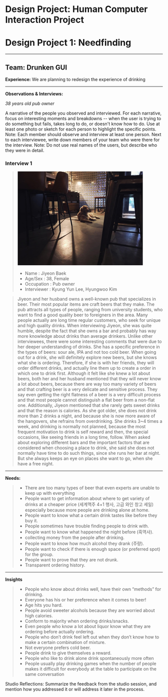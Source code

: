# Design Project: Human Computer Interaction Project

Design Project 1: Needfinding
===================
----------
Team: Drunken GUI
----------

**Experience:**
We are planning to redesign the experience of drinking

----------

**Observations & Interviews:**

_38 years old pub owner_



A narrative of the people you observed and interviewed. For each narrative, focus on interesting moments and breakdowns -- when the user is trying to do something but fails, takes long to do, or doesn't know how to do. Use at least one photo or sketch for each person to highlight the specific points.
Note: Each member should observe and interview at least one person. Next to each interviewee, write down members of your team who were there for the interview.
Note: Do not use real names of the users, but describe who they were in detail.

### Interview 1 

> <img src="/pubdog.jpg" width="400">
>
> - Name : Jiyeon Baek
> - Age/Sex : 38, Female
> - Occupation : Pub owner
> - Interviewer : Kyung Yun Lee, Hyungwoo Kim


> Jiyeon and her husband owns a well-known pub that specializes in beer. Their most popular items are craft beers that they make. The pub attracts all types of people, ranging from university students, who want to find a good quality beer to foreigners in the area. Many people actually are long time regular customers, who seek for unique and high quality drinks. When interviewing Jiyeon, she was quite humble, despite the fact that she owns a bar and probably has way more knowledge about drinks than average drinkers. Unlike other interviewees, there were some interesting comments that were due to her deeper understanding of drinks. She has a specific preference in the types of beers: sour ale, IPA and not too cold beer. When going out for a drink, she will definitely explore new beers, but she knows what she is ordering. Therefore, if she is with her friends, they will order different drinks, and actually line them up to create a order in which one to drink first. Although it felt like she knew a lot about beers, both her and her husband mentioned that they will never know a lot about beers, because there are way too many variety of beers and that crafting beer is a very delicate and sensitive process. They say even getting the right flatness of a beer is a very difficult process and that most people cannot distinguish a flat beer from a non-flat one. Additionally, Jiyeon mentioned that she rarely gets sweet drinks and that the reason is calories. As she got older, she does not drink more than 2 drinks a night, and because she is now more aware of the hangovers, she refrains from overdrinking. She drinks 3~4 times a week, and drinking is normally not planned, because the most frequent motivation to drink is self reward and then, the special occasions, like seeing friends in a long time, follow. When asked about exploring different bars and the important factors that are considered when choosing a place to drink, she said she does not normally have time to do such things, since she runs her bar at night. But she always keeps an eye on places she want to go, when she have a free night. 

----------

**Needs:**
 
> - There are too many types of beer that even experts are unable to keep up with everything
> - People want to get information about where to get variety of drinks at a cheaper price (세계맥주 4+1 행사, 고급 와인 창고 세일) especially because more people are drinking alone at home.
> - People want to know what a certain drink tastes like before they buy it.
> - People sometimes have trouble finding people to drink with.
> - People want to know what happened the night before (흑역사).
> - collecting money from the people after drinking.
> - People want to know how much alcohol they drank (주량).
> - People want to check if there is enough space (or preferred spot) for the group.
> - People want to prove that they are not drunk.
> - Transparent ordering history.

----------

**Insights**
> - People who know about drinks well, have their own “methods” for drinking.
> - Everyone has his or her preference when it comes to beer!
> - Age hits you hard.
> - People avoid sweeter alcohols because they are worried about high calories.
> - Conform to majority when ordering drinks/snacks.
> - Even people who know a lot about liquor know what they are ordering before actually ordering.
> - People who don’t drink feel left out when they don’t know how to make a certain combination of mixture.
> - Not everyone prefers cold beer.
> - People drink to give themselves a reward.
> - People who like to drink alone drink spontaneously more often 
> - People usually play drinking games when the number of people makes it difficult for everybody at the table to participate on the same conversation

Studio Reflections: Summarize the feedback from the studio session, and mention how you addressed it or will address it later in the process.
